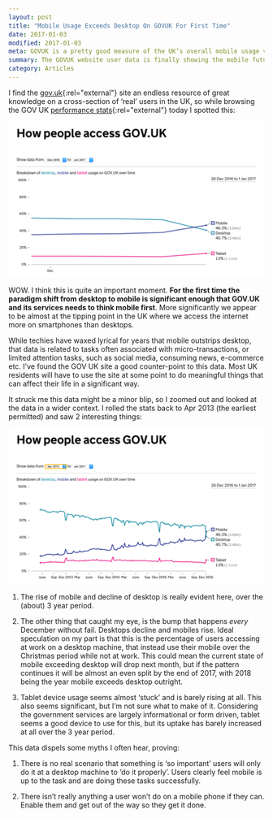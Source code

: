 ```yaml
---
layout: post
title: "Mobile Usage Exceeds Desktop On GOVUK For First Time"
date: 2017-01-03
modified: 2017-01-03
meta: GOVUK is a pretty good measure of the UK’s overall mobile usage versus desktop
summary: The GOVUK website user data is finally showing the mobile future, we were all promised.
category: Articles
---
```


I find the [gov.uk](https://gov.uk){:rel="external"} site an endless resource of great knowledge on a cross-section of ‘real’ users in the UK, so while browsing the GOV UK [performance stats](https://www.gov.uk/performance/site-activity/device-type#from=2013-04-01T00:00:00Z&to=2017-01-01T00:00:00Z){:rel="external"} today I spotted this:

<img src="/images/blog/2017-01-03/govuk-stats-dec-2016-jan-2017.png" width="612" alt="GOV UK Browser usage - DEC 2016 - JAN 2017"/>

WOW. I think this is quite an important moment. **For the first time the paradigm shift from desktop to mobile is significant enough that GOV.UK and its services needs to think mobile first**. More significantly we appear to be almost at the tipping point in the UK where we access the internet more on smartphones than desktops.

While techies have waxed lyrical for years that mobile outstrips desktop, that data is related to tasks often associated with micro-transactions, or limited attention tasks, such as social media, consuming news, e-commerce etc. I’ve found the GOV UK site a good counter-point to this data. Most UK residents will have to use the site at some point to do meaningful things that can affect their life in a significant way.

It struck me this data might be a minor blip, so I zoomed out and looked at the data in a wider context. I rolled the stats back to Apr 2013 (the earliest permitted) and saw 2 interesting things:

<img src="/images/blog/2017-01-03/govuk-stats-apr-2013-jan-2017.png" width="612" alt="GOV UK Browser usage - DEC 2016 - JAN 2017"/>

1) The rise of mobile and decline of desktop is really evident here, over the (about) 3 year period.

2) The other thing that caught my eye, is the bump that happens *every* December without fail. Desktops decline and mobiles rise. Ideal speculation on my part is that this is the percentage of users accessing at work on a desktop machine, that instead use their mobile over the Christmas period while not at work. This could mean the current state of mobile exceeding desktop will drop next month, but if the pattern continues it will be almost an even split by the end of 2017, with 2018 being the year mobile exceeds desktop outright.

3) Tablet device usage seems almost ‘stuck’ and is barely rising at all. This also seems significant, but I’m not sure what to make of it. Considering the government services are largely informational or form driven, tablet seems a good device to use for this, but its uptake has barely increased at all over the 3 year period.

This data dispels some myths I often hear, proving:

1) There is no real scenario that something is ‘so important’ users will only do it at a desktop machine to ‘do it properly’. Users clearly feel mobile is up to the task and are doing these tasks successfully.

2) There isn’t really anything a user won’t do on a mobile phone if they can. Enable them and get out of the way so they get it done.
